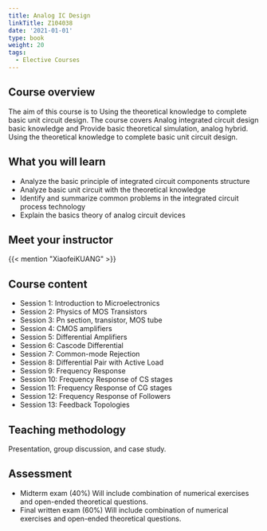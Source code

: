 ```yaml
---
title: Analog IC Design
linkTitle: Z104038
date: '2021-01-01'
type: book
weight: 20
tags:
  - Elective Courses
---
```


<!--more-->

## Course overview

The aim of this course is to Using the theoretical knowledge to complete basic unit circuit design. The course covers Analog integrated circuit design basic knowledge and Provide basic theoretical simulation, analog hybrid. Using the theoretical knowledge to complete basic unit circuit design.

## What you will learn

- Analyze the basic principle of integrated circuit components structure
- Analyze basic unit circuit with the theoretical knowledge
- Identify and summarize common problems in the integrated circuit 
process technology
- Explain the basics theory of analog circuit devices

## Meet your instructor

{{< mention "XiaofeiKUANG" >}}

## Course content

- Session 1: Introduction to Microelectronics
- Session 2: Physics of MOS Transistors
- Session 3: Pn section, transistor, MOS tube
- Session 4: CMOS amplifiers
- Session 5: Differential Amplifiers
- Session 6: Cascode Differential 
- Session 7: Common-mode Rejection
- Session 8: Differential Pair with Active Load
- Session 9: Frequency Response
- Session 10: Frequency Response of CS stages
- Session 11: Frequency Response of CG stages
- Session 12: Frequency Response of Followers
- Session 13: Feedback Topologies

## Teaching methodology

Presentation, group discussion, and case study.

## Assessment

- Midterm exam (40%)
Will include combination of numerical exercises and open-ended theoretical questions.
- Final written exam (60%)
Will include combination of numerical exercises and open-ended theoretical questions.
